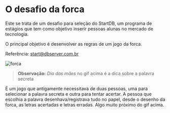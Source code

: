 # O desafio da forca

Este se trata de um desafio para seleção do StartDB, um programa de estágios que tem como objetivo inserir pessoas alunas no mercado de tecnologia.

O principal objetivo é desenvolver as regras de um jogo da forca.

Referência: start@dbserver.com.br


![forca](docs/forca.gif) 

> **Observação:** *Dia das mães* no gif acima é a dica sobre a palavra secreta

É um jogo que antigamente necessitava de duas pessoas, uma para selecionar a palavra secreta e outra para tentar acertar. A pessoa que escolhia a palavra desenhava/registrava tudo no papel, desde o desenho da forca, as letras acertadas e letras erradas. Algo muito próximo do gif acima.


